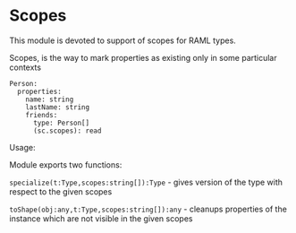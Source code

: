 # Scopes

This module is devoted to support of scopes for RAML types.

Scopes, is the way to mark properties as existing only in some particular contexts
 
 
```raml
Person:
  properties:
    name: string
    lastName: string   
    friends:
      type: Person[]
      (sc.scopes): read
``` 



Usage:

Module exports two functions:

`specialize(t:Type,scopes:string[]):Type` - gives version of the type with respect to the given scopes

`toShape(obj:any,t:Type,scopes:string[]):any` - cleanups properties of the instance which are not visible
in the given scopes